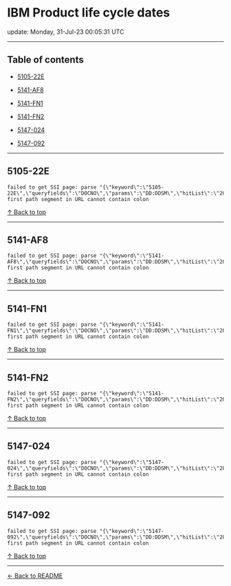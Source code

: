 # IBM Product life cycle dates

update: Monday, 31-Jul-23 00:05:31 UTC

---

## Table of contents


- [5105-22E](#5105-22e)

- [5141-AF8](#5141-af8)

- [5141-FN1](#5141-fn1)

- [5141-FN2](#5141-fn2)

- [5147-024](#5147-024)

- [5147-092](#5147-092)


---





## 5105-22E

```
failed to get SSI page: parse "{\"keyword\":\"5105-22E\",\"queryfields\":\"DOCNO\",\"params\":\"DD:DDSM\",\"hitList\":\"20\",\"country\":\"ASP:TW\",\"fr\":\"0\",\"mppefsrt\":\"2\"}": first path segment in URL cannot contain colon
```



[↑ Back to top](#table-of-contents)

---





## 5141-AF8

```
failed to get SSI page: parse "{\"keyword\":\"5141-AF8\",\"queryfields\":\"DOCNO\",\"params\":\"DD:DDSM\",\"hitList\":\"20\",\"country\":\"ASP:TW\",\"fr\":\"0\",\"mppefsrt\":\"2\"}": first path segment in URL cannot contain colon
```



[↑ Back to top](#table-of-contents)

---





## 5141-FN1

```
failed to get SSI page: parse "{\"keyword\":\"5141-FN1\",\"queryfields\":\"DOCNO\",\"params\":\"DD:DDSM\",\"hitList\":\"20\",\"country\":\"ASP:TW\",\"fr\":\"0\",\"mppefsrt\":\"2\"}": first path segment in URL cannot contain colon
```



[↑ Back to top](#table-of-contents)

---





## 5141-FN2

```
failed to get SSI page: parse "{\"keyword\":\"5141-FN2\",\"queryfields\":\"DOCNO\",\"params\":\"DD:DDSM\",\"hitList\":\"20\",\"country\":\"ASP:TW\",\"fr\":\"0\",\"mppefsrt\":\"2\"}": first path segment in URL cannot contain colon
```



[↑ Back to top](#table-of-contents)

---





## 5147-024

```
failed to get SSI page: parse "{\"keyword\":\"5147-024\",\"queryfields\":\"DOCNO\",\"params\":\"DD:DDSM\",\"hitList\":\"20\",\"country\":\"ASP:TW\",\"fr\":\"0\",\"mppefsrt\":\"2\"}": first path segment in URL cannot contain colon
```



[↑ Back to top](#table-of-contents)

---





## 5147-092

```
failed to get SSI page: parse "{\"keyword\":\"5147-092\",\"queryfields\":\"DOCNO\",\"params\":\"DD:DDSM\",\"hitList\":\"20\",\"country\":\"ASP:TW\",\"fr\":\"0\",\"mppefsrt\":\"2\"}": first path segment in URL cannot contain colon
```



[↑ Back to top](#table-of-contents)

---



[← Back to README](./README.md)